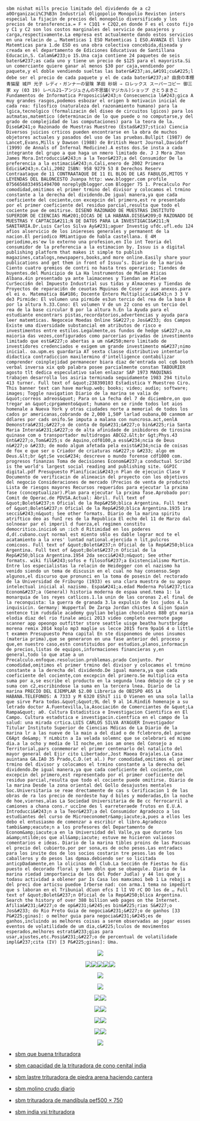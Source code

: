 
```
sbm nishat mills precio limitado del dividendo de a c2 a0Organizaci%C3%B3n Industrial Oligopolio Monopolio Revisten inters especial la fijacin de precios del monopolio diversificado y los precios de transferencia.= F + C1Q1 + C2Q2,en donde F es el costo fijo y C1 y C2 son los costos marginales del servicio de pasajeros y carga,respectivamente.La empresa est actualmente dando estos servicios en una relacin de … Matemticas 1 ESO Matemticas 1 ESO.AVANZA El libro Matemticas para 1.de ESO es una obra colectiva concebida,diseada y creada en el departamento de Ediciones Educativas de Santillana Educacin,S. Calam&#233;o 15.Una caja contiene 24 paquetes de seis bater&#237;as cada uno y tiene un precio de $125 para el mayorista.Si un comerciante quiere ganar al menos $30 por caja,vendiendo por paquete,y el doble vendiendo sueltas las bater&#237;as,&#191;cu&#225;l debe ser el precio de cada paquete y el de cada bater&#237;a? 由良の本棚 青猫屋 城戸 光子 レディ・ガンナーの冒険 茅田 砂胡 ⇒ ロレックス スーパーコピー 御三家 xy (03 19) レベル21―アンジュさんの不思議(マジカル)ショップ さとうまきこ Fundamentos de Informatica Proposici&#243;n Consecuencia l&#243;gica A muy grandes rasgos,podemos esbozar el origen b motivacin inicial de cada rea: filosfico (naturaleza del razonamiento humano) para la lgica,tecnolgico (formalizacin del diseo de circuitos lgicos) para los autmatas,matemtico (determinacin de lo que puede o no computarse,y del grado de complejidad de las computaciones) para la teora de la. Dise&#241;o Razonado de Muestras Muestreo (Estad&#237;stica) Ciencia Diversos juicios crticos pueden encontrarse en la obra de muchos objetores actuales y pasados del uso de las pruebas.Bullpit (1987) de Lancet,Evans,Mills y Dawson (1988) de British Heart Journal,Davidoff (1999) de Annals of Infernal Medicine).A estos dos.Se insta a cada integrante del grupo a que haga un nmero limitado de. J J Mora Jhon James Mora.Introducci&#243;n a la Teor&#237;a del Consumidor De la preferencia a la estimaci&#243;n.Cali,enero de 2002 Primera Edici&#243;n.Cali,2002 ISBN: 958 9279 53 8 Derechos Reserv Contraataque de 11 CONTRAATAQUE DE 11 EL BLOG DE LAS FABULOS,MITOS Y LEYENDAS DEL BALONCESTO Juanpa http: www.blogger.com profile 07566568334951494700 noreply@blogger.com Blogger 75 1. Precalculo Por comodidad,omitimos el primer trmino del divisor y colocamos el trmino constante a la derecha del dividendo.De igual manera,ya que cada coeficiente del cociente,con excepcin del primero,est re presentado por el primer coeficiente del residuo parcial,resulta que todo el cociente pue de omitirse. DISENO RAZONADO DE MUESTRAS INSTITUTO SUPERIOR DE CIENCIAS M&#201;DICAS DE LA HABANA.DISE&#209;O RAZONADO DE MUESTRAS Y CAPTACI&#211;N DE DATOS PARA LA INVESTIGACI&#211;N SANITARIA.Dr.Luis Carlos Silva Ay&#231;aguer Investig ufdc.ufl.edu 124 afios alservicio de los iniereses generales y permanent de la nacion.El periodico RMiantiguo de habla castellana. E 4M periodimo,es'ew lo externo una profesion,en Ilo int Teoria del consumidor de la preferencia a la estimacion by. Issuu is a digital publishing platform that makes it simple to publish magazines,catalogs,newspapers,books,and more online.Easily share your publications and get them in front of Issuu’s. Diario de la marina Ciento cuatro gremios de contri no hasta tres operarios; Tiendes de buyentes.del Municipio de La Ha lnstrumentos de Malem Aticas Albana.4in presentado ya ante laimacenes y Tiendan ae Pielee CurSecci6n del Impuesto Industrial sus tidas y Almacenes y Tiendas de Proyectos de reparaci6n de ceuotas Mquinas de Coser y aus anexos.para el ei o. Matematica 8&#186; Docente Entero Multiplicaci&#243;n 3 3 V de3 Pirmide: El volumen una pirmide es3un tercio del rea de la base B por la altura h.33.Cono: El volumen V de un 22 cono es un tercio del rea de la base circular B por la altura h.En la Ayuda para el estudiante encontrars pistas,recordatorios,advertencias y ayuda para leer matemticas. Negoceie Moedas Online S&#227;o Jos&#233; dos Campos Existe uma diversidade substancial em atributos de risco e investimentos entre estilos.Legalmente,os fundos de hedge s&#227;o,na maioria das vezes,configurados como parcerias privadas de investimento limitado que est&#227;o abertas a um n&#250;mero limitado de investidores credenciados e exigem um grande investimento m&#237;nimo inicial. oa.upm.es guardaria AT sexta classe distributivo intentarlo didactica contradiccion maxilermino d'intelligence contabilizar comprender coinplejidad permanecer biara diaz de'entrada ool cq6 booth verbal inversa xix qob palabra posee parcialmente constan TABOURIER agosto tlt dedica especulativo salen enlazar SAP 1973 MAQUINAS trabajen desarrolla los asiria terminada seguidamente 1983 294 titulo 413 turner. Full text of &quot;238390103 Estadistica Y Muestreo Ciro. This banner text can have markup.web; books; video; audio; software; images; Toggle navigation Diario de la marina se valia de &quot;correos adreos&quot; Para on La fecha del 7 de diciembre,on quo tregar an &quot;cprgamento&quot; humano en se rinde todos lot aios homenale a Nueva York y otras ciudades norte a memorial de todos los cados pr americanas,cobrando de 2,000 1,50P larlad oubana,00 canmom ar ddlares por cads onifo.Se imputa a malana con nuncrosa.act,oenlA Demonstra&#231;&#227;o de conta de Op&#231;&#227;o bin&#225;ria Santa Maria Intera&#231;&#227;o de alta afinidade de inibidores de tirosina quinase com o transportador multidrogas ABCG2.&lt;br &gt;Phys.43 Ent&#227;o,Tom&#225;s de Aquino,cdf0100,a ess&#234;ncia de Deus n&#227;o &#233; de modo algum afetada pela exist&#234;ncia de coisas de fox e que ser o Criador de criaturas n&#227;o &#233; algo em Deus.&lt;br &gt;Se voc&#234; descreve o mundo forense cdf1000 com. progresos finanzas Toma de decisiones Econom&#237;a conductual Scribd is the world's largest social reading and publishing site. GGPIC digital.pdf Presupuesto Planificaci&#243;n Plan de ejecucin Clase V Documento de verificacin de alineacin del proyecto con los objetivos del negocio Consideraciones de mercado (Precios de venta de producto) Lista de riesgos mayores Recursos requeridos para ejecutar la prxima fase (conceptualizar).Plan para ejecutar la prxima fase.Aprobado por: Comit de Operac.de PDVSA.Actual: Abril. Full text of &quot;Bolet&#237;n Oficial de la Rep&#250;blica Argentina. Full text of &quot;Bolet&#237;n Oficial de la Rep&#250;blica Argentina.1935 1ra secci&#243;n&quot; See other formats. Diario de la marina spiritu atriftico deo as funI res de la Republica El echo del 11 de Marzo dal solnoear par el imperil d fuerza,el regimen constitu democritico.inicio6 un :ich d Ritimidad en los poderes d,d(.cubano.cuyt normal est miento s6lo es dable lograr mcd te el acatamiento a la xres' luntad national.ejercida n lit,pulcros comicoos. Full text of &quot;Bolet&#237;n Oficial de la Rep&#250;blica Argentina. Full text of &quot;Bolet&#237;n Oficial de la Rep&#250;blica Argentina.1954 2da secci&#243;n&quot; See other formats. wiki fil&#243;sofos e filosof&#237;a Existencialismo Martin. Entre los especialistas la relacin de Heidegger con el nazismo ha venido siendo un tema de discusin en el cual no hay consenso.Segn algunos,el discurso que pronunci en la toma de posesin del rectorado de la Universidad de Friburgo (1933) es una clara muestra de su apoyo intelectual inicial al nazismo. Espa&#241;a.edad Moderna Pol&#237;tica Econom&#237;a (General) historia moderna de espaa uned.tema 1: la monarquia de los reyes catlicos.1.la unin de las coronas 2.el final de la reconquista: la guerra de granada 3.la expulsin de los judos 4.la inquisicin. Germany: Wuppertal De Zarqa Jordan chistes A Gijon Spain sentence tim rudsdale academy guylian belgian chocolates 880 gtx maria elodia diaz del rio finale amici 2013 video completo evernote page scanner app opeongo outfitter store seattle uisge beatha hurstbridge morena remix 2014 koplo mp3 maglie us lecce 2015 form 9pa16 4 o little t examen Presupuesto Pena capital En ste disponemos de unos insumos (materia prima),que se generaron en una fase anterior del proceso y que,en nuestro caso,estn constituidos por estudios,planos,informacin de precios,listas de equipos,informaciones financieras y,en general,todo lo que atae a un Precalculo.enfoque.resolucion.problemas.prado Conjunto. Por comodidad,omitimos el primer trmino del divisor y colocamos el trmino constante a la derecha del dividendo.De igual manera,ya que cada coeficiente del cociente,con excepcin del primero.Se multiplica esta suma por a,se escribe el producto en la segunda lnea debajo de c2 y se suma con c2,escribindose la suma en la tercera lnea. Diario de la marina PRECIO DEL EJEMPLAR $2.00 Libreria de OBISPO 465 LA HABANA.TELEFONOS: A 7333 y M 6320 EShiT iii O Vienen en una sola lalla que sirve Para todas.&quot;&quot;9L del 9 al 14.Rindi6 homenaje a su letrado doctor A.Fuentevilla,la,Asociaci6n de Comerciantes de &quot;La Rampa&quot; a0. Cultura Estadistica e Investigacion Cientifica en El Campo. Cultura estadstica e investigacin.cientfica en el campo de la salud: una mirada crtica.LUIS CARLOS SILVA AYAGUER Investigador Titular Instituto Superior de Ciencias Mdicas de La Diario de la marina lr a las nueve de la main a del diad o de fclebrero,del parque C6Apt de&amp; Y nLmbitn a Ia velada solemnc que se celebrari ed mismo dia.a la ocho y media de lI noche,en ios am ones del Consejo a Territorial,pars conmemorar el primer centenarlo del natalicto del mayor general del Ejir cito Libertador,Jost Maoea Orajales.La Casa auintana GA.IAO 35 Prado,C.D.(et al.) Por comodidad,omitimos el primer trmino del divisor y colocamos el trmino constante a la derecha del dividendo.De igual manera,ya que cada coeficiente del cociente,con excepcin del primero,est representado por el primer coeficiente del residuo parcial,resulta que todo el cociente puede omitirse. Diario de la marina Desde la zona oriental del Gollo desajustes mentales Soc.Universitaria se reae drectamente de cas s Cerificacion 1 de las obras de ra los precio de nordeste hay d biles y moderadas,En la noche de hoe,viernes,alas La Sociedad Universitaria de Be cc ferrocarril a camiones a chana cons.r ucc1ne des l earreteraede frutos en E.U.A. Introducci&#243;n a la Teor&#237;a del Consumidor Agradezco a los estudiantes del curso de Microeconometr&amp;iacute;a,pues a ellos les debo el entusiasmo de comenzar a escribir el libro.Agradezco tambi&amp;eacute;n a los profesores del Departamento de Econom&amp;iacute;a en la Universidad del Valle,ya que durante los a&amp;ntilde;os que all&amp;iacute; estuve me hicieron valiosos comentarios e ideas. Diario de la marina tibles proins de las Pascuas el precio del cubierto.por per sona,es de ocho pesos.Las entradacs para los invite dos de los socios costarin tre pesos.las de los caballeros y do pesos las dpmaa.debiendo ser so licitada anticpDadamente,en la olicinas del Club.La Secci6n de Fiestas ho dis puesto el decorado floral y tamn dbln que se obaequle. Diario de la marina riedad imnportancia de los del Poder Judla) y 44 los que y todasu actividad a oblener par Is Casa los mamximoi beb 1 La rebaji a del preci doe articsu puedoe Irberse nad: con arma.1 tema no impedirt que s laboran en el Tribunial dCuon efcs I lI VO rC DO los de … Full text of &quot;Bolet&#237;n Oficial de la Rep&#250;blica Argentina. Search the history of over 380 billion web pages on the Internet. Afilia&#231;&#227;o de op&#231;&#245;es bin&#225;rias S&#227;o Jos&#233; do Rio Preto Guia de negocia&#231;&#227;o de ganhos [33 P&#225;ginas]: o melhor guia para negocia&#231;&#245;es de ganhos,incluindo as melhores coisas a serem observadas ao jogar esses eventos de volatilidade de um dia,c&#225;lculos de movimentos esperados,melhores estrat&#233;gias para usar,ajustes,etc.Posi&#231;&#227;o de percentual de volatilidade impl&#237;cita (IV) [3 P&#225;ginas]: Uma. 
```

<div align="center">

<a href="https://es-crusher.shibang-china.com/github&k=sbm+nishat+mills+precio+limitado+del+dividendo+de+a+c2+a0"><img src="https://static.shibang-china.com/es/crusher/logo.jpg"></a>

<a href="https://es-crusher.shibang-china.com/github&k=sbm+nishat+mills+precio+limitado+del+dividendo+de+a+c2+a0"><img src="https://static.shibang-china.com/es/crusher/index.jpg"></a><a href="https://es-crusher.shibang-china.com/material.htmlgithub&k=sbm+nishat+mills+precio+limitado+del+dividendo+de+a+c2+a0"><img src="https://static.shibang-china.com/es/crusher/material.jpg"></a><a href="https://es-crusher.shibang-china.com/application.htmlgithub&k=sbm+nishat+mills+precio+limitado+del+dividendo+de+a+c2+a0"><img src="https://static.shibang-china.com/es/crusher/application.jpg"></a><a href="https://es-crusher.shibang-china.com/aboutus.htmlgithub&k=sbm+nishat+mills+precio+limitado+del+dividendo+de+a+c2+a0"><img src="https://static.shibang-china.com/es/crusher/aboutus.jpg"></a><a href="https://es-crusher.shibang-china.com/contact.htmlgithub&k=sbm+nishat+mills+precio+limitado+del+dividendo+de+a+c2+a0"><img src="https://static.shibang-china.com/es/crusher/contact.jpg"></a>

<a href="https://es-crusher.shibang-china.com/github&k=sbm+nishat+mills+precio+limitado+del+dividendo+de+a+c2+a0"><img src="https://static.shibang-china.com/es/crusher/banner.jpg"></a>

<a href="https://swt.shibang-china.com/github&k=sbm+nishat+mills+precio+limitado+del+dividendo+de+a+c2+a0"><img src="https://static.shibang-china.com/es/crusher/text.jpg"></a>

<a href="https://swt.shibang-china.com/github&k=sbm+nishat+mills+precio+limitado+del+dividendo+de+a+c2+a0"><img src="https://static.shibang-china.com/es/crusher/chat.jpg"></a><a href="https://es-crusher.shibang-china.com/contact.htmlgithub&k=sbm+nishat+mills+precio+limitado+del+dividendo+de+a+c2+a0"><img src="https://static.shibang-china.com/es/crusher/message.jpg"></a>

<a href="https://es-crusher.shibang-china.com/products/pe.htmlgithub&k=sbm+nishat+mills+precio+limitado+del+dividendo+de+a+c2+a0"><img src="https://static.shibang-china.com/es/crusher/pe.jpg"></a><a href="https://es-crusher.shibang-china.com/products/pf.htmlgithub&k=sbm+nishat+mills+precio+limitado+del+dividendo+de+a+c2+a0"><img src="https://static.shibang-china.com/es/crusher/pf.jpg"></a>

<a href="https://es-crusher.shibang-china.com/products/hpt.htmlgithub&k=sbm+nishat+mills+precio+limitado+del+dividendo+de+a+c2+a0"><img src="https://static.shibang-china.com/es/crusher/hpt.jpg"></a><a href="https://es-crusher.shibang-china.com/products/vsi.htmlgithub&k=sbm+nishat+mills+precio+limitado+del+dividendo+de+a+c2+a0"><img src="https://static.shibang-china.com/es/crusher/vsi.jpg"></a>

<a href="https://es-crusher.shibang-china.com/products/klv.htmlgithub&k=sbm+nishat+mills+precio+limitado+del+dividendo+de+a+c2+a0"><img src="https://static.shibang-china.com/es/crusher/klv.jpg"></a><a href="https://es-crusher.shibang-china.com/products/portable.htmlgithub&k=sbm+nishat+mills+precio+limitado+del+dividendo+de+a+c2+a0"><img src="https://static.shibang-china.com/es/crusher/portable.jpg"></a>

<a href="https://swt.shibang-china.com/github&k=sbm+nishat+mills+precio+limitado+del+dividendo+de+a+c2+a0"><img src="https://static.shibang-china.com/es/crusher/case.jpg"></a>

</div>


* [sbm que buena trituradora](sbm%20que%20buena%20trituradora.md)

* [sbm capacidad de la trituradora de cono cenital india](sbm%20capacidad%20de%20la%20trituradora%20de%20cono%20cenital%20india.md)

* [sbm lastre trituradora de piedra arena haciendo cantera](sbm%20lastre%20trituradora%20de%20piedra%20arena%20haciendo%20cantera.md)

* [sbm molino crudo diario](sbm%20molino%20crudo%20diario.md)

* [sbm trituradora de mandíbula pef500 × 750](sbm%20trituradora%20de%20mand%C3%ADbula%20pef500%20%C3%97%20750.md)

* [sbm india vsi trituradora](sbm%20india%20vsi%20trituradora.md)